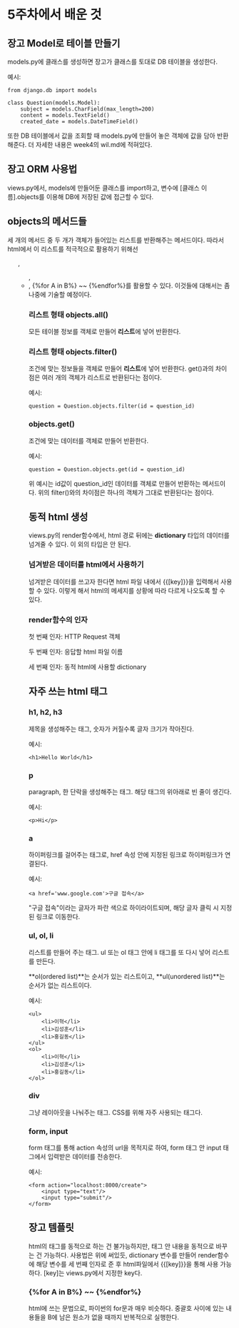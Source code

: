 # 5주차에서 배운 것
## 장고 Model로 테이블 만들기
models.py에 클래스를 생성하면 장고가 클래스를 토대로 DB 테이블을 생성한다.

예시:

    from django.db import models

    class Question(models.Model):
        subject = models.CharField(max_length=200)
        content = models.TextField()
        created_date = models.DateTimeField()
또한 DB 테이블에서 값을 조회할 때 models.py에 만들어 놓은 객체에 값을 담아 반환해준다. 더 자세한 내용은 week4의 wil.md에 적혀있다.

## 장고 ORM 사용법
views.py에서, models에 만들어둔 클래스를 import하고, 변수에 [클래스 이름].objects를 이용해 DB에 저장된 값에 접근할 수 있다.

## objects의 메서드들
세 개의 메서드 중 두 개가 객체가 들어있는 리스트를 반환해주는 메서드이다. 따라서 html에서 이 리스트를 적극적으로 활용하기 위해선 <ol>, <ul>, <li>, {%for A in B%} ~~ {%endfor%}를 활용할 수 있다. 이것들에 대해서는 좀 나중에 기술할 예정이다.
### 리스트 형태 objects.all()
모든 테이블 정보를 객체로 만들어 **리스트**에 넣어 반환한다.

### 리스트 형태 objects.filter()
조건에 맞는 정보들을 객체로 만들어 **리스트**에 넣어 반환한다. get()과의 차이점은 여러 개의 객체가 리스트로 반환된다는 점이다.

예시:

    question = Question.objects.filter(id = question_id)

### objects.get()
조건에 맞는 데이터를 객체로 만들어 반환한다.

예시:

    question = Question.objects.get(id = question_id)

위 예시는 id값이 question_id인 데이터를 객체로 만들어 반환하는 메서드이다. 위의 filter()와의 차이점은 하나의 객체가 그대로 반환된다는 점이다.

## 동적 html 생성
views.py의 render함수에서, html 경로 뒤에는 **dictionary** 타입의 데이터를 넘겨줄 수 있다. 이 외의 타입은 안 된다.

### 넘겨받은 데이터를 html에서 사용하기
넘겨받은 데이터를 쓰고자 한다면 html 파일 내에서 {{[key]}}을 입력해서 사용할 수 있다. 이렇게 해서 html의 메세지를 상황에 따라 다르게 나오도록 할 수 있다.

### render함수의 인자
첫 번째 인자: HTTP Request 객체

두 번째 인자: 응답할 html 파일 이름

세 번째 인자: 동적 html에 사용할 dictionary

## 자주 쓰는 html 태그
### h1, h2, h3
제목을 생성해주는 태그, 숫자가 커질수록 글자 크기가 작아진다.

예시:

    <h1>Hello World</h1>

### p
paragraph, 한 단락을 생성해주는 태그. 해당 태그의 위아래로 빈 줄이 생긴다.

예시:

    <p>Hi</p>

### a
하이퍼링크를 걸어주는 태그로, href 속성 안에 지정된 링크로 하이퍼링크가 연결된다.

예시:

    <a href='www.google.com'>구글 접속</a>
"구글 접속"이라는 글자가 파란 색으로 하이라이트되며, 해당 글자 클릭 시 지정된 링크로 이동한다.

### ul, ol, li
리스트를 만들어 주는 태그. ul 또는 ol 태그 안에 li 태그를 또 다시 넣어 리스트를 만든다.

**ol(ordered list)**는 순서가 있는 리스트이고, **ul(unordered list)**는 순서가 없는 리스트이다.

예시:

    <ul>
        <li>이혁</li>
        <li>김성훈</li>
        <li>홍길동</li>
    </ul>
    <ol>
        <li>이혁</li>
        <li>김성훈</li>
        <li>홍길동</li>
    </ol>

### div
그냥 레이아웃을 나눠주는 태그. CSS를 위해 자주 사용되는 태그다.

### form, input
form 태그를 통해 action 속성의 url을 목적지로 하여, form 태그 안 input 태그에서 입력받은 데이터를 전송한다.

예시:

    <form action="localhost:8000/create">
        <input type="text"/>
        <input type="submit"/>
    </form>

## 장고 템플릿
html의 태그를 동적으로 하는 건 불가능하지만, 태그 안 내용을 동적으로 바꾸는 건 가능하다. 사용법은 위에 써있듯, dictionary 변수를 만들어 render함수에 해당 변수를 세 번째 인자로 준 후 html파일에서 {{[key]}}을 통해 사용 가능하다. [key]는 views.py에서 지정한 key다.

### {%for A in B%} ~~ {%endfor%}
html에 쓰는 문법으로, 파이썬의 for문과 매우 비슷하다. 중괄호 사이에 있는 내용들을 B에 남은 원소가 없을 때까지 반복적으로 실행한다.